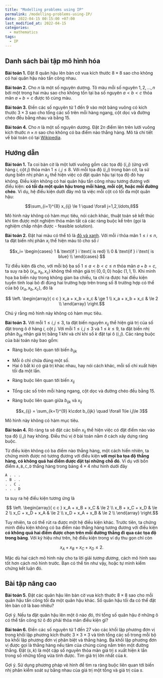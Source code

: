 ```yaml
---
title: "Modelling problems using IP"
permalink: /modelling-problems-using-IP/
date: 2022-04-15 00:15:00 +07:00
last_modified_at: 2022-04-15
categories:
  - mathematics
tags:
  - IP
---
```


## Danh sách bài tập mô hình hóa

**Bài toán 1.** Đặt 8 quân hậu lên bàn cờ vua kích thước $8\times 8$ sao cho không có hai quân hậu nào tấn công nhau.

**Bài toán 2.** Cho $n$ là một số nguyên dương. Tô màu mỗi số nguyên $1,2,\ldots,n$ bởi một trong hai màu sao cho không tồn tại ba số nguyên $a<b<c$ thỏa mãn $a+b=c$ được tô cùng màu.

**Bài toán 3.** Điền các số nguyên từ 1 đến 9 vào một bảng vuông có kích thước $3\times 3$ sao cho tổng các số trên mỗi hàng ngang, cột dọc và đường chéo đều bằng nhau và bằng 15.

**Bài toán 4.** Cho $n$ là một số nguyên dương. Đặt $2n$ điểm lên trên lưới vuông kích thước $n\times n$ sao cho không có ba điểm nào thẳng hàng. Mô tả chi tiết về bài toán có tại [Wikipedia](https://en.wikipedia.org/wiki/No-three-in-line_problem).

## Hướng dẫn

**Bài toán 1.** Ta coi bàn cờ là một lưới vuông gồm các tọa độ $(i,j)$ (ứng với hàng $i$, cột $j$) thỏa mãn $1\le i,j \le 8$. Với mỗi tọa độ $(i,j)$ trong bàn cờ, ta sử dụng biến nhị phân $x_{ij}$ thể hiện việc có đặt quân hậu tại tọa độ đó hay không. Điều kiện không có hai quân hậu tấn công nhau tương đương với điều kiện: **có tối đa một quân hậu trong mỗi hàng, mỗi cột, hoặc mỗi đường chéo**. Ví dụ, hệ điều kiện dưới đây mô tả việc mỗi cột có tối đa một quân hậu:

$$\sum_{i=1}^{8} x_{ij} \le 1 \quad \forall j=1,2,\ldots,8$$

Mô hình này không có hàm mục tiêu, nói cách khác, thuật toán sẽ kết thúc khi tìm được một nghiệm thỏa mãn tất cả các ràng buộc kể trên (gọi là nghiệm chấp nhận được - feasible solution).

**Bài toán 2.** Đặt hai màu có thể tô là [đỏ và xanh](https://en.wikipedia.org/wiki/Red_pill_and_blue_pill). Với mỗi $i$ thỏa mãn $1\le i \le n$, ta đặt biến nhị phân $x_i$ thể hiện màu tô cho số $i$

$$x_i=
\begin{cases}
    1 & \text{if } i \text{ is red} \\
    0 & \text{if } i \text{ is blue} \\
\end{cases}
$$

Từ điều kiện đã cho, với mỗi bộ ba số $1\le a<b<c \le n$ thỏa mãn $a+b=c$, ta suy ra bộ $(x_a,x_b,x_c)$ không thể nhận giá trị $(0,0,0)$ hoặc $(1,1,1)$. Khi minh họa ba biến này trong không gian ba chiều, ta chỉ ra được hai điều kiện tuyến tính loại bỏ đi đúng hai trường hợp trên trong số 8 trường hợp có thể của bộ $(x_a,x_b,x_c)$, đó là

$$
\left.
  \begin{array}{ c c }
    x_a + x_b + x_c & \ge 1 \\
    x_a + x_b + x_c & \le 2 \\
  \end{array}
\right.$$

Chú ý rằng mô hình này không có hàm mục tiêu.

**Bài toán 3.** Với mỗi $1 \le i,j \le 3$, ta đặt biến nguyên $x_{ij}$ thể hiện giá trị của số đặt trong ô ở hàng $i$, cột $j$. Với mỗi $1 \le i,j \le 3$ và $1\le k \le 9$, ta đặt biến nhị phân $b_{ijk}$ nhận giá trị bằng 1 khi và chỉ khi số $k$ đặt tại ô $(i,j)$. Các ràng buộc của bài toán này bao gồm:

- Ràng buộc liên quan tới biến $b_{ijk}$
+ Mỗi ô chỉ chứa đúng một số.
+ Hai ô bất kì có giá trị khác nhau, hay nói cách khác, mỗi số chỉ xuất hiện tối đa một lần.

- Ràng buộc liên quan tới biến $x_{ij}$
+ Tổng các số trên mỗi hàng ngang, cột dọc và đường chéo đều bằng 15.

- Ràng buộc liên quan giữa $b_{ijk}$ và $x_{ij}$

$$x_{ij} = \sum_{k=1}^{9} k\cdot b_{ijk} \quad \forall 1\le i,j\le 3$$

Mô hình này không có hàm mục tiêu.

**Bài toán 4.** Rõ ràng ta sẽ đặt các biến $x_{ij}$ thể hiện việc có đặt điểm nào vào tọa độ $(i,j)$ hay không. Điều thú vị ở bài toán nằm ở cách xây dựng ràng buộc.

Từ điều kiện không có ba điểm nào thẳng hàng, một cách hiển nhiên, ta chứng minh được nó tương đương với điều kiện **với mọi ba tọa độ thẳng hàng, có không quá hai điểm được đặt tại những chỗ đó**. Ví dụ với bốn điểm `A,B,C,D` thẩng hàng trong bảng $4\times 4$ như hình dưới đây
```txt
A . . .
. B . .
. . C .
. . . D
```
ta suy ra hệ điều kiện tương ứng là

$$
\left.
  \begin{array}{ c c }
    x_A + x_B + x_C & \le 2 \\
    x_B + x_C + x_D & \le 2 \\
    x_C + x_D + x_A & \le 2 \\
    x_D + x_A + x_B & \le 2 \\
  \end{array}
\right.$$

Tuy nhiên, ta có thể rút ra được một hệ điều kiện khác. Trước tiên, ta chứng minh điều kiện không có ba điểm nào thẳng hàng tương đương với điều kiện **có không quá hai điểm được chọn trên mỗi đường thẳng đi qua các tọa độ trong bảng**. Với ký hiệu như trên, hệ điều kiện trong ví dụ thu gọn chỉ còn

$$x_A + x_B + x_C + x_D \le 2.$$

Mặc dù hai cách mô hình này cho ta lời giải _tương đương_, cách mô hình sau tốt hơn cách mô hình trước. Bạn có thể tin như vậy, hoặc tự mình kiểm chứng kết luận đó.


## Bài tập nâng cao
**Bài toán 5.** Đặt các quân hậu lên bàn cờ vua kích thước $8\times 8$ sao cho mỗi quân hậu tấn công tối đa một quân hậu khác. Số quân hậu tối đa có thể đặt lên bàn cờ là bao nhiêu?

Gợi ý. Nếu ta đặt quân hậu lên một ô nào đó, thì tổng số quân hậu ở những ô có thể tấn công từ ô đó phải thỏa mãn điều kiện gì?

**Bài toán 6.** Điền các số nguyên từ 1 đến 27 vào các khối lập phương đơn vị trong khối lập phương kích thước $3\times 3\times 3$ và tính tổng các số trong mỗi bộ ba khối lập phương đơn vị phân biệt và thẳng hàng. Ba khối lập phương đơn vị được gọi là thẳng hàng nếu tâm của chúng cùng nằm trên một đường thẳng. Đặt $(s,k)$ là một cặp số nguyên thỏa mãn giá trị $s$ xuất hiện $k$ lần trong số những tổng vừa tính được. Tìm giá trị lớn nhất của $k$.

Gợi ý. Sử dụng phương pháp vẽ hình để tìm ra ràng buộc liên quan tới biến nhị phân kiểm soát sự bằng nhau của giá trị một tổng và giá trị của $s$.
